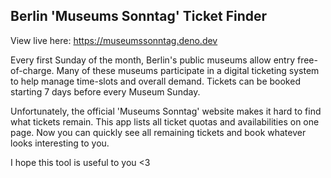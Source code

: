 ## Berlin 'Museums Sonntag' Ticket Finder

View live here: https://museumssonntag.deno.dev

Every first Sunday of the month, Berlin's public museums allow entry free-of-charge.
Many of these museums participate in a digital ticketing system to help manage time-slots and overall demand.
Tickets can be booked starting 7 days before every Museum Sunday.

Unfortunately, the official 'Museums Sonntag' website makes it hard to find what tickets remain.
This app lists all ticket quotas and availabilities on one page.
Now you can quickly see all remaining tickets and book whatever looks interesting to you.

I hope this tool is useful to you <3
